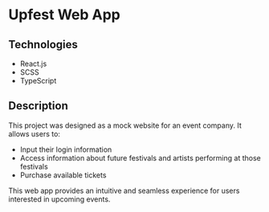 # Upfest Web App

## Technologies  
- React.js  
- SCSS  
- TypeScript  

## Description  
This project was designed as a mock website for an event company. It allows users to:  
- Input their login information  
- Access information about future festivals and artists performing at those festivals  
- Purchase available tickets  

This web app provides an intuitive and seamless experience for users interested in upcoming events.  

